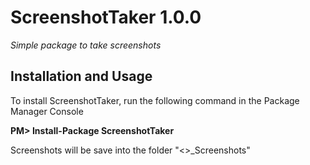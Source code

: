 # ScreenshotTaker 1.0.0
_Simple package to take screenshots_

##  Installation and Usage

To install ScreenshotTaker, run the following command in the Package Manager Console

**PM> Install-Package ScreenshotTaker**

Screenshots will be save into the folder "<>\_Screenshots"
